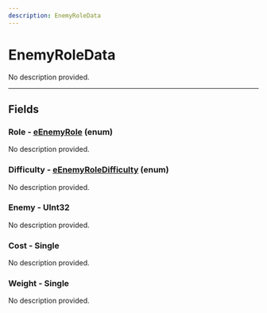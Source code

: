 ```yaml
---
description: EnemyRoleData
---
```


# EnemyRoleData

No description provided.

***

## Fields

### Role - [eEnemyRole](../enum-types.md#eEnemyRole) (enum)

No description provided.

### Difficulty - [eEnemyRoleDifficulty](../enum-types.md#eEnemyRoleDifficulty) (enum)

No description provided.

### Enemy - UInt32

No description provided.

### Cost - Single

No description provided.

### Weight - Single

No description provided.
